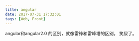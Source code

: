 ```yaml
---
title: angular
date: 2017-07-31 17:32:01
tags: [Web, Front]
---
```


angular和angular2.0 的区别，就像雷锋和雷峰塔的区别。
笑尿了。


